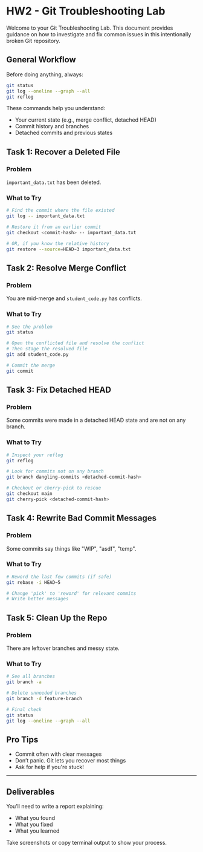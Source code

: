 # HW2 - Git Troubleshooting Lab

Welcome to your Git Troubleshooting Lab. This document provides guidance on how to investigate and fix common issues in this intentionally broken Git repository.

## General Workflow

Before doing anything, always:

```zsh
git status
git log --oneline --graph --all
git reflog
```

These commands help you understand:
- Your current state (e.g., merge conflict, detached HEAD)
- Commit history and branches
- Detached commits and previous states

## Task 1: Recover a Deleted File

### Problem
`important_data.txt` has been deleted.

### What to Try
```bash
# Find the commit where the file existed
git log -- important_data.txt

# Restore it from an earlier commit
git checkout <commit-hash> -- important_data.txt

# OR, if you know the relative history
git restore --source=HEAD~3 important_data.txt
```

## Task 2: Resolve Merge Conflict

### Problem
You are mid-merge and `student_code.py` has conflicts.

### What to Try
```bash
# See the problem
git status

# Open the conflicted file and resolve the conflict
# Then stage the resolved file
git add student_code.py

# Commit the merge
git commit
```

## Task 3: Fix Detached HEAD

### Problem
Some commits were made in a detached HEAD state and are not on any branch.

### What to Try
```bash
# Inspect your reflog
git reflog

# Look for commits not on any branch
git branch dangling-commits <detached-commit-hash>

# Checkout or cherry-pick to rescue
git checkout main
git cherry-pick <detached-commit-hash>
```

## Task 4: Rewrite Bad Commit Messages

### Problem
Some commits say things like "WIP", "asdf", "temp".

### What to Try
```bash
# Reword the last few commits (if safe)
git rebase -i HEAD~5

# Change 'pick' to 'reword' for relevant commits
# Write better messages
```

## Task 5: Clean Up the Repo

### Problem
There are leftover branches and messy state.

### What to Try
```bash
# See all branches
git branch -a

# Delete unneeded branches
git branch -d feature-branch

# Final check
git status
git log --oneline --graph --all
```

## Pro Tips

- Commit often with clear messages
- Don’t panic. Git lets you recover most things
- Ask for help if you're stuck!

---

## Deliverables

You’ll need to write a report explaining:
- What you found
- What you fixed
- What you learned

Take screenshots or copy terminal output to show your process.
